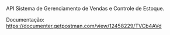 API Sistema de Gerenciamento de Vendas e Controle de Estoque.

Documentação: https://documenter.getpostman.com/view/12458229/TVCb4AVd
